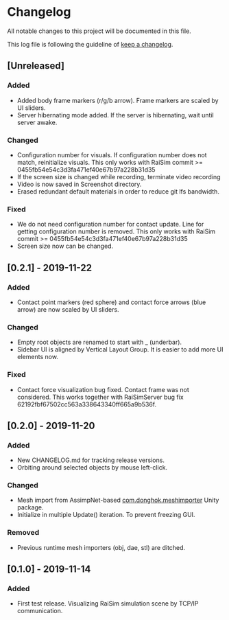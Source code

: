 # Changelog

All notable changes to this project will be documented in this file.

This log file is following the guideline of [keep a changelog](https://keepachangelog.com).

## [Unreleased]
### Added
- Added body frame markers (r/g/b arrow). Frame markers are scaled by UI sliders.
- Server hibernating mode added. If the server is hibernating, wait until server awake.

### Changed
- Configuration number for visuals. If configuration number does not match, reinitialize visuals. This only works with RaiSim commit >= 0455fb54e54c3d3fa471ef40e67b97a228b31d35 
- If the screen size is changed while recording, terminate video recording 
- Video is now saved in Screenshot directory.
- Erased redundant default materials in order to reduce git lfs bandwidth.      

### Fixed 
- We do not need configuration number for contact update. Line for getting configuration number is removed. This only works with RaiSim commit >= 0455fb54e54c3d3fa471ef40e67b97a228b31d35
- Screen size now can be changed.

## [0.2.1] - 2019-11-22

### Added
- Contact point markers (red sphere) and contact force arrows (blue arrow) are now scaled by UI sliders.

### Changed
- Empty root objects are renamed to start with _ (underbar). 
- Sidebar UI is aligned by Vertical Layout Group. It is easier to add more UI elements now. 

### Fixed
- Contact force visualization bug fixed. Contact frame was not considered. This works together with RaiSimServer bug fix 62192fbf67502cc563a338643340ff665a9b536f. 

## [0.2.0] - 2019-11-20

### Added 
- New CHANGELOG.md for tracking release versions.  
- Orbiting around selected objects by mouse left-click.

### Changed
- Mesh import from AssimpNet-based [com.donghok.meshimporter](https://github.com/eastskykang/UnityMeshImporter) Unity package.  
- Initialize in multiple Update() iteration. To prevent freezing GUI.

### Removed
- Previous runtime mesh importers (obj, dae, stl) are ditched.

## [0.1.0] - 2019-11-14

### Added 
- First test release. Visualizing RaiSim simulation scene by TCP/IP communication.